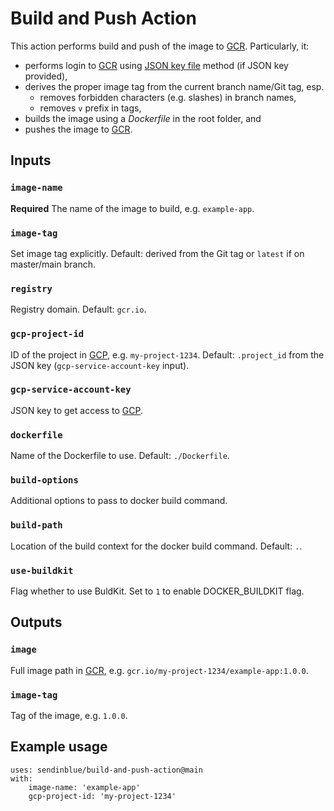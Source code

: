 # Build and Push Action

This action performs build and push of the image to [GCR]. Particularly, it:
- performs login to [GCR] using [JSON key file](https://cloud.google.com/container-registry/docs/advanced-authentication) method (if JSON key provided),
- derives the proper image tag from the current branch name/Git tag, esp. 
    - removes forbidden characters (e.g. slashes) in branch names, 
    - removes `v` prefix in tags,
- builds the image using a _Dockerfile_ in the root folder, and
- pushes the image to [GCR].

## Inputs

### `image-name`

**Required** The name of the image to build, e.g. `example-app`.

### `image-tag`

Set image tag explicitly. Default: derived from the Git tag or `latest` if on master/main branch.

### `registry`

Registry domain. Default: `gcr.io`.

### `gcp-project-id`

ID of the project in [GCP](https://cloud.google.com/resource-manager/docs/creating-managing-projects), 
e.g. `my-project-1234`. Default: `.project_id` from the JSON key (`gcp-service-account-key` input).

### `gcp-service-account-key`

JSON key to get access to [GCP].

### `dockerfile`

Name of the Dockerfile to use. Default: `./Dockerfile`.

### `build-options`

Additional options to pass to docker build command.

### `build-path`

Location of the build context for the docker build command. Default: `.`.

### `use-buildkit`

Flag whether to use BuldKit. Set to `1` to enable DOCKER_BUILDKIT flag.

## Outputs

### `image`

Full image path in [GCR], e.g. `gcr.io/my-project-1234/example-app:1.0.0`.

### `image-tag`

Tag of the image, e.g. `1.0.0`.

## Example usage

    uses: sendinblue/build-and-push-action@main
    with:
        image-name: 'example-app'
        gcp-project-id: 'my-project-1234'

[GCR]: https://cloud.google.com/container-registry
[GCP]: https://cloud.google.com/

